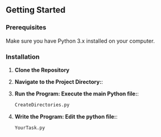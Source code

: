 ## Getting Started

### Prerequisites

Make sure you have Python 3.x installed on your computer.

### Installation

1. **Clone the Repository**
   
2. **Navigate to the Project Directory:**:
   
3. **Run the Program: Execute the main Python file:**:
   ```bash
   CreateDirectories.py

4. **Write the Program: Edit the python file:**:
   ```bash
   YourTask.py
